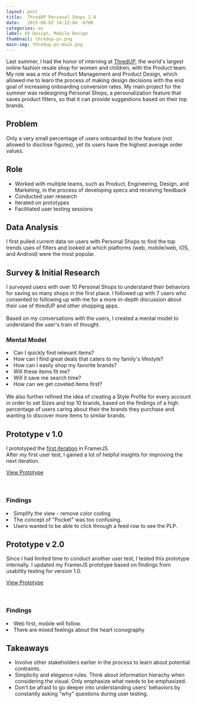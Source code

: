 ```yaml
---
layout: post
title:  ThredUP Personal Shops 2.0
date:   2015-08-02 14:22:04 -0700
categories: ux
label: UX Design, Mobile Design
thumbnail: thredup-ps.png
main-img: thredup-ps-main.png
---
```

<section>
    Last summer, I had the honor of interning at <a href="http://thredup.com" target="_blank">ThredUP</a>, the world's largest online fashion resale shop for women and children, with the Product team. My role was a mix of Product Management and Product Design, which allowed me to learn  the process of making design decisions with the end goal of increasing onboarding conversion rates. My main project for the summer was redesigning Personal Shops, a personalization feature that saves product filters, so that it can provide suggestions based on their top brands.
</section>

<div class="row">
  <div class="col-md-6 project-problem">
  		<h2 class="block-title">Problem</h2>
  		  Only a very small percentage of users onboarded to the feature (not allowed to disclose figures), yet its users have the highest average order values.
  </div>
  <div class="col-md-6 project-role">
  	<h2 class="block-title">Role</h2>
      <ul>
        <li>Worked with multiple teams, such as Product, Engineering, Design, and Marketing, in the process of developing specs and receiving feedback</li>
        <li>Conducted user research</li>
        <li>Iterated on prototypes</li>
        <li>Facilitated user testing sessions</li>
      </ul>
  	</div>

</div>

<section>
<h1 class="section-title">Data Analysis</h1>

I first pulled current data on users with Personal Shops to find the top trends uses of filters and looked at which platforms (web, mobile/web, iOS, and Android) were the most popular.
</section>

<section>
<h1 class="section-title">Survey & Initial Research</h1>
I surveyed users with over 10 Personal Shops to understand their behaviors for saving so many shops in the first place. I followed up with 7 users who consented to following up with me for a more in-depth discussion about their use of thredUP and other shopping apps.
<br>
<br>
Based on my conversations with the users, I created a mental model to understand the user's train of thought.
  <h3 class="subtitle">Mental Model</h3>
    <li>Can I quickly find relevant items?</li>
    <li>How can I find great deals that caters to my family's lifestyle?</li>
    <li>How can I easily shop my favorite brands?</li>
    <li>Will these items fit me?</li>
    <li>Will it save me search time?</li>
    <li>How can we get coveted items first?</li>
<br>
We also further refined the idea of creating a Style Profile for every account in order to set Sizes and top 10 brands, based on the findings of a high percentage of users caring about their the brands they purchase and wanting to discover more items to similar brands.
</section>

<section>
	<h1 class="section-title">Prototype v 1.0</h1>
	I prototyped the <a href="http://share.framerjs.com/y2r6k8czd5k7/" target="_blank">first iteration</a> in FramerJS.
  <br>
  After my first user test, I gained a lot of helpful insights for improving the next iteration.
  <p>
  <div class="cta">
    <a href="{{ page.external_url }}" target="_blank">View Prototype</a>
  </div>
  <br>
  <br>
  <h3 class="subtitle">Findings</h3>
    <li>Simplify the view - remove color coding</li>
    <li>The concept of "Pocket" was too confusing.</li>
    <li>Users wanted to be able to click through a feed row to see the PLP.</li>
</section>

<section>
  <h1 class="section-title">Prototype v 2.0</h1>
  Since I had limited time to conduct another user test, I tested this prototype internally. I updated my FramerJS prototype based on findings from usability testing for version 1.0.
  <p>
  <div class="cta">
    <a href="{{ page.external_url }}" target="_blank">View Prototype</a>
  </div>
  <br>
  <br>
  <h3 class="subtitle">Findings</h3>
    <li>Web first, mobile will follow.</li>
    <li>There are mixed feelings about the heart iconography</li>
</section>

<section>
<h1 class="section-title">Takeaways</h1>
<ul>
	<li>Involve other stakeholders earlier in the process to learn about potential contraints.</li>
	<li>Simplicity and elegance rules. Think about information hierachy when considering the visual. Only emphasize what needs to be emphasized. </li>
	<li>Don't be afraid to go deeper into understanding users' behaviors by constantly asking "why" questions during user testing.</li>
</ul>
</section>




<!-- {% highlight ruby %}
def print_hi(name)
  puts "Hi, #{name}"
end
print_hi('Tom')
#=> prints 'Hi, Tom' to STDOUT.
{% endhighlight %}

Check out the [Jekyll docs][jekyll-docs] for more info on how to get the most out of Jekyll. File all bugs/feature requests at [Jekyll’s GitHub repo][jekyll-gh]. If you have questions, you can ask them on [Jekyll Talk][jekyll-talk].

[jekyll-docs]: http://jekyllrb.com/docs/home
[jekyll-gh]:   https://github.com/jekyll/jekyll
[jekyll-talk]: https://talk.jekyllrb.com/ -->
